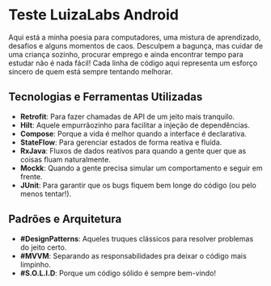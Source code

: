 <h1>Teste LuizaLabs Android</h1>

<p>
    Aqui está a minha poesia para computadores, uma mistura de aprendizado, desafios e alguns momentos de caos. 
    Desculpem a bagunça, mas cuidar de uma criança sozinho, procurar emprego e ainda encontrar tempo para estudar não é nada fácil! 
    Cada linha de código aqui representa um esforço sincero de quem está sempre tentando melhorar.
</p>

<h2>Tecnologias e Ferramentas Utilizadas</h2>
<ul>
    <li><strong>Retrofit</strong>: Para fazer chamadas de API de um jeito mais tranquilo.</li>
    <li><strong>Hilt</strong>: Aquele empurrãozinho para facilitar a injeção de dependências.</li>
    <li><strong>Compose</strong>: Porque a vida é melhor quando a interface é declarativa.</li>
    <li><strong>StateFlow</strong>: Para gerenciar estados de forma reativa e fluída.</li>
    <li><strong>RxJava</strong>: Fluxos de dados reativos para quando a gente quer que as coisas fluam naturalmente.</li>
    <li><strong>Mockk</strong>: Quando a gente precisa simular um comportamento e seguir em frente.</li>
    <li><strong>JUnit</strong>: Para garantir que os bugs fiquem bem longe do código (ou pelo menos tentar!).</li>
</ul>

<h2>Padrões e Arquitetura</h2>
<ul>
    <li><strong>#DesignPatterns</strong>: Aqueles truques clássicos para resolver problemas do jeito certo.</li>
    <li><strong>#MVVM</strong>: Separando as responsabilidades pra deixar o código mais limpinho.</li>
    <li><strong>#S.O.L.I.D</strong>: Porque um código sólido é sempre bem-vindo!</li>
</ul>
